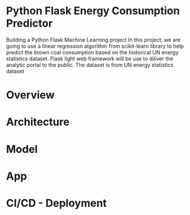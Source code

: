 # Python Flask Energy Consumption Predictor
Building a Python Flask Machine Learning project
In this project, we are going to use a linear regression algorithm  from scikit-learn library to help predict the brown coal consumption based on the historical UN energy statistics dataset. Flask light web framework will be use to diliver the analytic portal to the  public.
The dataset is from UN energy statistics dataset

# Overview
# Architecture
# Model
# App 
# CI/CD - Deployment

